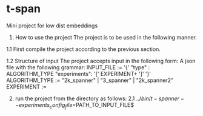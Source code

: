 # t-span
Mini project for low dist embeddings


1. How to use the project
The project is to be used in the following manner.

1.1 First compile the project according to the previous section.

1.2 Structure of input
  The project accepts input in the following form:
  A json file with the following grammar:
   INPUT_FILE  :=  '{'
                      "type" : ALGORITHM_TYPE
                      "experiments":
                         '['
                             EXPERIMENT+ 
                         ']' 
                    '}'
    ALGORITHM_TYPE := "2k_spanner" | "3_spanner" | "2k_spanner2"
    EXPERIMENT := 
  

2. run the project from the <build> directory as follows:
  2.1 $../bin/t-spanner --experiments_config_file=$PATH_TO_INPUT_FILE$

